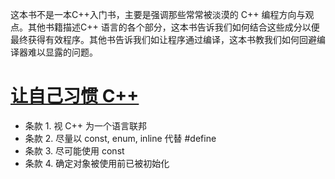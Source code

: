 这本书不是一本C++入门书，主要是强调那些常常被淡漠的 C++ 编程方向与观点。其他书籍描述C++ 语言的各个部分，这本书告诉我们如何结合这些成分以便最终获得有效程序。其他书告诉我们如让程序通过编译，这本书教我们如何回避编译器难以显露的问题。

# [让自己习惯 C++](Accustoming_Yourself_to_C++／)

* 条款 1. 视 C++ 为一个语言联邦
* 条款 2. 尽量以 const, enum, inline 代替 #define
* 条款 3. 尽可能使用 const
* 条款 4. 确定对象被使用前已被初始化


